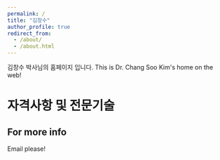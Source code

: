 ```yaml
---
permalink: /
title: "김창수"
author_profile: true
redirect_from: 
  - /about/
  - /about.html
---
```


김창수 박사님의 홈페이지 입니다.
This is Dr. Chang Soo Kim's home on the web!

자격사항 및 전문기술
======


For more info
------
Email please!
